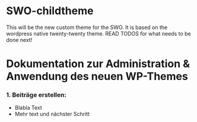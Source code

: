 # SWO-childtheme

This will be the new custom theme for the SWO. It is based on the wordpress native twenty-twenty theme. READ TODOS for what needs to be done next!


# Dokumentation zur Administration & Anwendung des neuen WP-Themes

### 1. Beiträge erstellen:
* Blabla Text
* Mehr text und nächster Schritt

